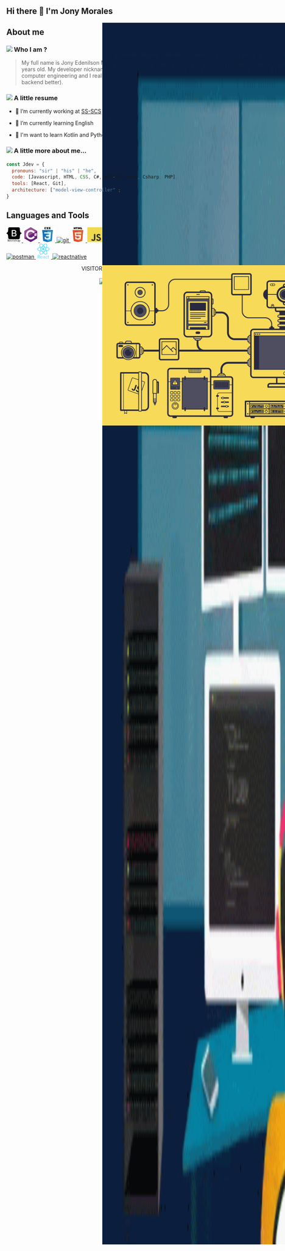 ## Hi there 👋 I'm Jony Morales

<p align="center">
  <img src="https://github.com/Jony-07/Jony-07/blob/main/coding.gif" alt="animated" width="100%" height="80%" style="position:absolute" allowFullScreen/>
</p>

## About me

### <img src="https://media1.giphy.com/media/8P7iYmwqBSLRYiZJbL/giphy.gif?cid=ecf05e47jktv3s6wqc9vpavmn1uv9d3xahv0y1rybztqziqt&rid=giphy.gif&ct=s" width="50"> Who I am ?

>  My full name is Jony Edenilson Morales López and I have twenty-one years old. My developer nickname is  Jdev. I am currently studying computer engineering 
  and I really like web development (I like the backend better). 
 
### <img src="https://media1.giphy.com/media/l4jsKDLGiOxQRy3WbE/giphy.gif?cid=ecf05e47bvvnnrrpm9rhf7m9864t3kkhvkoov8rdh9dosxur&rid=giphy.gif&ct=s" width="50"> A little resume

- 🔭 I’m currently working at  [SS-SCS](https://github.com/Gissela25/SS-SCS)

- 🌱 I’m currently learning English

- 👾 I'm want to learn Kotlin and Python

### <img src="https://media0.giphy.com/media/KtWBUkpyp5QRBlrLFd/giphy.gif" width="50">    A little more about me...  

```javascript
const Jdev = {
  pronouns: "sir" | "his" | "he",
  code: [Javascript, HTML, CSS, C#, ASP-NET Core, Csharp, PHP],
  tools: [React, Git],
  architecture: ["model-view-controller"];
}
```

## Languages and Tools
<p align="left"> <a href="https://getbootstrap.com" target="_blank" rel="noreferrer"> <img src="https://raw.githubusercontent.com/devicons/devicon/master/icons/bootstrap/bootstrap-plain-wordmark.svg" alt="bootstrap" width="40" height="40"/> </a> <a href="https://www.w3schools.com/cs/" target="_blank" rel="noreferrer"> <img src="https://raw.githubusercontent.com/devicons/devicon/master/icons/csharp/csharp-original.svg" alt="csharp" width="40" height="40"/> </a> <a href="https://www.w3schools.com/css/" target="_blank" rel="noreferrer"> <img src="https://raw.githubusercontent.com/devicons/devicon/master/icons/css3/css3-original-wordmark.svg" alt="css3" width="40" height="40"/> </a> <a href="https://git-scm.com/" target="_blank" rel="noreferrer"> <img src="https://www.vectorlogo.zone/logos/git-scm/git-scm-icon.svg" alt="git" width="40" height="40"/> </a> <a href="https://www.w3.org/html/" target="_blank" rel="noreferrer"> <img src="https://raw.githubusercontent.com/devicons/devicon/master/icons/html5/html5-original-wordmark.svg" alt="html5" width="40" height="40"/> </a> <a href="https://ionicframework.com" target="_blank" rel="noreferrer"> <img src="https://raw.githubusercontent.com/devicons/devicon/master/icons/javascript/javascript-original.svg" alt="javascript" width="40" height="40"/> </a> <a href="https://laravel.com/" target="_blank" rel="noreferrer"> <img src="https://raw.githubusercontent.com/devicons/devicon/master/icons/laravel/laravel-plain-wordmark.svg" alt="laravel" width="40" height="40"/> </a> <a href="https://www.mathworks.com/" target="_blank" rel="noreferrer"> <img src="https://upload.wikimedia.org/wikipedia/commons/2/21/Matlab_Logo.png" alt="matlab" width="40" height="40"/> </a> <a href="https://www.microsoft.com/en-us/sql-server" target="_blank" rel="noreferrer"> <img src="https://www.svgrepo.com/show/303229/microsoft-sql-server-logo.svg" alt="mssql" width="40" height="40"/> </a> <a href="https://www.php.net" target="_blank" rel="noreferrer"> <img src="https://raw.githubusercontent.com/devicons/devicon/master/icons/php/php-original.svg" alt="php" width="40" height="40"/> </a> <a href="https://postman.com" target="_blank" rel="noreferrer"> <img src="https://www.vectorlogo.zone/logos/getpostman/getpostman-icon.svg" alt="postman" width="40" height="40"/> </a> <a href="https://reactjs.org/" target="_blank" rel="noreferrer"> <img src="https://raw.githubusercontent.com/devicons/devicon/master/icons/react/react-original-wordmark.svg" alt="react" width="40" height="40"/> </a> <a href="https://reactnative.dev/" target="_blank" rel="noreferrer"> <img src="https://reactnative.dev/img/header_logo.svg" alt="reactnative" width="40" height="40"/> </a> </p>
<p align="center">
  <img src="https://github.com/Jony-07/Jony-07/blob/main/finally.gif" alt="animated" style="position:absolute" allowFullScreen/>
</p>


 <p align="center"> 
  VISITOR COUNT<br><br>
  <img src="https://profile-counter.glitch.me/Jony-07/count.svg" />
</p>



